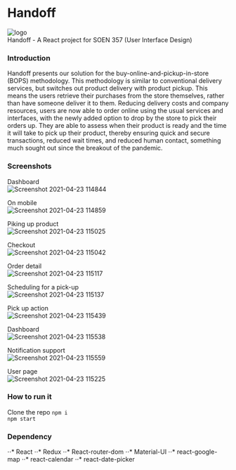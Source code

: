 # Handoff
![logo](https://user-images.githubusercontent.com/37958655/115896737-bad3f700-a429-11eb-8e0c-baccb57e12e1.png)\
Handoff - A React project for SOEN 357 (User Interface Design)

### Introduction
Handoff presents our solution for the buy-online-and-pickup-in-store (BOPS) methodology. This methodology is similar to conventional delivery services, but switches out product delivery with product pickup. This means the users retrieve their purchases from the store themselves, rather than have someone deliver it to them. Reducing delivery costs and company resources, users are now able to order online using the usual services and interfaces, with the newly added option to drop by the store to pick their orders up. They are able to assess when their product is ready and the time it will take to pick up their product, thereby ensuring quick and secure transactions, reduced wait times, and reduced human contact, something much sought out since the breakout of the pandemic.

### Screenshots
Dashboard\
![Screenshot 2021-04-23 114844](https://user-images.githubusercontent.com/37958655/115896929-ed7def80-a429-11eb-8a63-8a5e64310d8a.jpg)

On mobile\
![Screenshot 2021-04-23 114859](https://user-images.githubusercontent.com/37958655/115898585-b7da0600-a42b-11eb-8cda-3c34db975465.jpg)



Piking up product\
![Screenshot 2021-04-23 115025](https://user-images.githubusercontent.com/37958655/115897477-772dbd00-a42a-11eb-8bfc-d85cf9817bbc.jpg)

Checkout\
![Screenshot 2021-04-23 115042](https://user-images.githubusercontent.com/37958655/115897504-7d239e00-a42a-11eb-8335-50c8a601173f.jpg)

Order detail\
![Screenshot 2021-04-23 115117](https://user-images.githubusercontent.com/37958655/115897555-8ad92380-a42a-11eb-8481-41f5df6997d1.jpg)

Scheduling for a pick-up\
![Screenshot 2021-04-23 115137](https://user-images.githubusercontent.com/37958655/115897574-90cf0480-a42a-11eb-9176-eefd041f074b.jpg)

Pick up action\
![Screenshot 2021-04-23 115439](https://user-images.githubusercontent.com/37958655/115897716-b956fe80-a42a-11eb-9010-5f4342f61057.jpg)

Dashboard\
![Screenshot 2021-04-23 115538](https://user-images.githubusercontent.com/37958655/115898310-67fb3f00-a42b-11eb-9bbd-6a90f8176c27.jpg)

Notification support\
![Screenshot 2021-04-23 115559](https://user-images.githubusercontent.com/37958655/115897867-e60b1600-a42a-11eb-9689-ed7ddd74e23e.jpg)

User page\
![Screenshot 2021-04-23 115225](https://user-images.githubusercontent.com/37958655/115897586-94628b80-a42a-11eb-9bda-24aeab8c5fba.jpg)

### How to run it
Clone the repo
`npm i`\
`npm start`

### Dependency
⋅⋅* React
⋅⋅* Redux
⋅⋅* React-router-dom
⋅⋅* Material-UI
⋅⋅* react-google-map
⋅⋅* react-calendar
⋅⋅* react-date-picker


